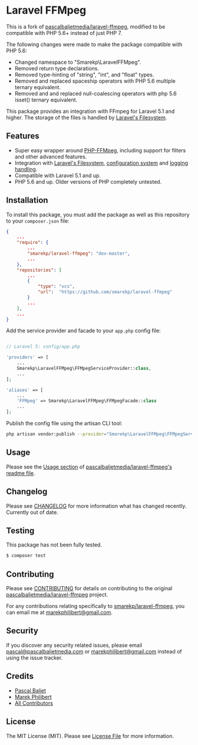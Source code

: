 # Laravel FFMpeg

This is a fork of [pascalbaljetmedia/laravel-ffmpeg](https://github.com/pascalbaljetmedia/laravel-ffmpeg), modified to be compatible with PHP 5.6+ instead of just PHP 7.

The following changes were made to make the package compatible with PHP 5.6:
* Changed namespace to "Smarekp\LaravelFFMpeg".
* Removed return type declarations.
* Removed type-hinting of "string", "int", and "float" types.
* Removed and replaced spaceship operators with PHP 5.6 multiple ternary equivalent.
* Removed and and replaced null-coalescing operators with php 5.6 isset() ternary equivalent.

This package provides an integration with FFmpeg for Laravel 5.1 and higher. The storage of the files is handled by [Laravel's Filesystem](http://laravel.com/docs/5.1/filesystem).

## Features
* Super easy wrapper around [PHP-FFMpeg](https://github.com/PHP-FFMpeg/PHP-FFMpeg), including support for filters and other advanced features.
* Integration with [Laravel's Filesystem](http://laravel.com/docs/5.1/filesystem), [configuration system](https://laravel.com/docs/5.1#configuration) and [logging handling](https://laravel.com/docs/5.1/errors).
* Compatible with Laravel 5.1 and up.
* PHP 5.6 and up. Older versions of PHP completely untested.

## Installation

To install this package, you must add the package as well as this repository to your ```composer.json``` file:

``` json
{
	...
	"require": {
        ...
		"smarekp/laravel-ffmpeg": "dev-master",
		...
    },
	"repositories": [
		...
        {
            "type": "vcs",
            "url":  "https://github.com/smarekp/laravel-ffmpeg"
        }
		...
    ],
	...
}
```

Add the service provider and facade to your ```app.php``` config file:

``` php

// Laravel 5: config/app.php

'providers' => [
    ...
    Smarekp\LaravelFFMpeg\FFMpegServiceProvider::class,
    ...
];

'aliases' => [
    ...
    'FFMpeg' => Smarekp\LaravelFFMpeg\FFMpegFacade::class
    ...
];
```

Publish the config file using the artisan CLI tool:

``` bash
php artisan vendor:publish --provider="Smarekp\LaravelFFMpeg\FFMpegServiceProvider"
```

## Usage

Please see the [Usage section](https://github.com/pascalbaljetmedia/laravel-ffmpeg#usage) of [pascalbaljetmedia/laravel-ffmpeg's readme file](https://github.com/pascalbaljetmedia/laravel-ffmpeg#laravel-ffmpeg).

## Changelog

Please see [CHANGELOG](CHANGELOG.md) for more information what has changed recently. Currently out of date.

## Testing

This package has not been fully tested.

``` bash
$ composer test
```

## Contributing

Please see [CONTRIBUTING](CONTRIBUTING.md) for details on contributing to the original [pascalbaljetmedia/laravel-ffmpeg](https://github.com/pascalbaljetmedia/laravel-ffmpeg) project.

For any contributions relating specifically to [smarekp/laravel-ffmpeg](https://github.com/smarekp/laravel-ffmpeg), you can email me at marekphilibert@gmail.com.

## Security

If you discover any security related issues, please email pascal@pascalbaljetmedia.com or marekphilibert@gmail.com instead of using the issue tracker.

## Credits

- [Pascal Baljet](https://github.com/pascalbaljet)
- [Marek Philibert](https://github.com/smarekp)
- [All Contributors](../../contributors)

## License

The MIT License (MIT). Please see [License File](LICENSE.md) for more information.
